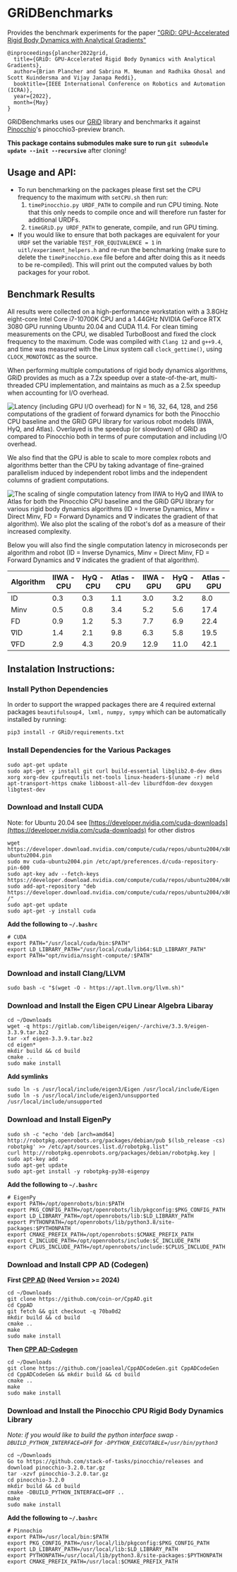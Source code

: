 # GRiDBenchmarks

Provides the benchmark experiments for the paper ["GRiD: GPU-Accelerated Rigid Body Dynamics with Analytical Gradients"](https://brianplancher.com/publication/GRiD/)
```
@inproceedings{plancher2022grid,
  title={GRiD: GPU-Accelerated Rigid Body Dynamics with Analytical Gradients}, 
  author={Brian Plancher and Sabrina M. Neuman and Radhika Ghosal and Scott Kuindersma and Vijay Janapa Reddi},
  booktitle={IEEE International Conference on Robotics and Automation (ICRA)}, 
  year={2022}, 
  month={May}
}
```

GRiDBenchmarks uses our [GRiD](https://github.com/robot-acceleration/GRiD) library and benchmarks it against [Pinocchio](https://github.com/stack-of-tasks/pinocchio/tree/pinocchio3-preview)'s pinocchio3-preview branch.

**This package contains submodules make sure to run ```git submodule update --init --recursive```** after cloning!

## Usage and API:
+ To run benchmarking on the packages please first set the CPU frequency to the maximum with ```setCPU.sh``` then run:
  1) ```timePinocchio.py URDF_PATH``` to compile and run CPU timing. Note that this only needs to compile once and will therefore run faster for additional URDFs.
  2) ```timeGRiD.py URDF_PATH``` to generate, compile, and run GPU timing.
+ If you would like to ensure that both packages are equivalent for your ```URDF``` set the variable ```TEST_FOR_EQUIVALENCE = 1``` in ```uitl/experiment_helpers.h``` and re-run the benchmarking (make sure to delete the ```timePinocchio.exe``` file before and after doing this as it needs to be re-compiled). This will print out the computed values by both packages for your robot.

## Benchmark Results
All results were collected on a high-performance workstation with a 3.8GHz eight-core Intel Core i7-10700K CPU and a 1.44GHz NVIDIA GeForce RTX 3080 GPU running Ubuntu 20.04 and CUDA 11.4. For clean timing measurements on the CPU, we disabled TurboBoost and fixed the clock frequency to the maximum. Code was compiled with ```Clang 12``` and ```g++9.4```, and time was measured with the Linux system call ```clock_gettime()```, using ```CLOCK_MONOTONIC``` as the source.

When performing multiple computations of rigid body dynamics algorithms, GRiD provides as much as a 7.2x speedup over a state-of-the-art, multi-threaded CPU implementation, and maintains as much as a 2.5x speedup when accounting for I/O overhead. 

![Latency (including GPU I/O overhead) for N = 16, 32, 64, 128, and 256 computations of the gradient of forward dynamics for both the Pinocchio CPU baseline and the GRiD GPU library for various robot models (IIWA, HyQ, and Atlas). Overlayed is the speedup (or slowdown) of GRiD as compared to Pinocchio both in terms of pure computation and including I/O overhead.](imgs/benchmark_multi_fd_grad.png)

We also find that the GPU is able to scale to more complex robots and algorithms better than the CPU by taking advantage of fine-grained parallelism induced by independent robot limbs and the independent columns of gradient computations.

![The scaling of single computation latency from IIWA to HyQ and IIWA to Atlas for both the Pinocchio CPU baseline and the GRiD GPU library for various rigid body dynamics algorithms (ID = Inverse Dynamics, Minv = Direct Minv, FD = Forward Dynamics and ∇ indicates the gradient of that algorithm). We also plot the scaling of the robot's dof as a measure of their increased complexity.](imgs/benchmark_single_scaling.png)

Below you will also find the single computation latency in microseconds per algorithm and robot (ID = Inverse Dynamics, Minv = Direct Minv, FD = Forward Dynamics and ∇ indicates the gradient of that algorithm).

| Algorithm | IIWA - CPU | HyQ - CPU | Atlas - CPU | IIWA - GPU | HyQ - GPU | Atlas - GPU |
|-----------|------------|-----------|-------------|------------|-----------|-------------|
| ID        | 0.3        | 0.3       | 1.1         | 3.0        | 3.2       | 8.0         |
| Minv      | 0.5        | 0.8       | 3.4         | 5.2        | 5.6       | 17.4        |
| FD        | 0.9        | 1.2       | 5.3         | 7.7        | 6.9       | 22.4        |
| ∇ID       | 1.4        | 2.1       | 9.8         | 6.3        | 5.8       | 19.5        |
| ∇FD       | 2.9        | 4.3       | 20.9        | 12.9       | 11.0      | 42.1        |

## Instalation Instructions:
### Install Python Dependencies
In order to support the wrapped packages there are 4 required external packages ```beautifulsoup4, lxml, numpy, sympy``` which can be automatically installed by running:
```shell
pip3 install -r GRiD/requirements.txt
```
### Install Dependencies for the Various Packages
```
sudo apt-get update
sudo apt-get -y install git curl build-essential libglib2.0-dev dkms xorg xorg-dev cpufrequtils net-tools linux-headers-$(uname -r) meld apt-transport-https cmake libboost-all-dev liburdfdom-dev doxygen libgtest-dev
```
### Download and Install CUDA 
Note: for Ubuntu 20.04 see [https://developer.nvidia.com/cuda-downloads](https://developer.nvidia.com/cuda-downloads) for other distros
```
wget https://developer.download.nvidia.com/compute/cuda/repos/ubuntu2004/x86_64/cuda-ubuntu2004.pin
sudo mv cuda-ubuntu2004.pin /etc/apt/preferences.d/cuda-repository-pin-600
sudo apt-key adv --fetch-keys https://developer.download.nvidia.com/compute/cuda/repos/ubuntu2004/x86_64/7fa2af80.pub
sudo add-apt-repository "deb https://developer.download.nvidia.com/compute/cuda/repos/ubuntu2004/x86_64/ /"
sudo apt-get update
sudo apt-get -y install cuda
```
**Add the following to ```~/.bashrc```**
```
# CUDA
export PATH="/usr/local/cuda/bin:$PATH"
export LD_LIBRARY_PATH="/usr/local/cuda/lib64:$LD_LIBRARY_PATH"
export PATH="opt/nvidia/nsight-compute/:$PATH"
```
### Download and install Clang/LLVM
```
sudo bash -c "$(wget -O - https://apt.llvm.org/llvm.sh)"
```
### Download and Install the Eigen CPU Linear Algebra Libaray
```
cd ~/Downloads
wget -q https://gitlab.com/libeigen/eigen/-/archive/3.3.9/eigen-3.3.9.tar.bz2
tar -xf eigen-3.3.9.tar.bz2
cd eigen*
mkdir build && cd build
cmake ..
sudo make install
```
**Add symlinks**
```
sudo ln -s /usr/local/include/eigen3/Eigen /usr/local/include/Eigen
sudo ln -s /usr/local/include/eigen3/unsupported /usr/local/include/unsupported
```
### Download and Install EigenPy
```
sudo sh -c "echo 'deb [arch=amd64] http://robotpkg.openrobots.org/packages/debian/pub $(lsb_release -cs) robotpkg' >> /etc/apt/sources.list.d/robotpkg.list"
curl http://robotpkg.openrobots.org/packages/debian/robotpkg.key | sudo apt-key add -
sudo apt-get update
sudo apt-get install -y robotpkg-py38-eigenpy
```
**Add the following to ```~/.bashrc```**
```
# EigenPy
export PATH=/opt/openrobots/bin:$PATH
export PKG_CONFIG_PATH=/opt/openrobots/lib/pkgconfig:$PKG_CONFIG_PATH
export LD_LIBRARY_PATH=/opt/openrobots/lib:$LD_LIBRARY_PATH
export PYTHONPATH=/opt/openrobots/lib/python3.8/site-packages:$PYTHONPATH
export CMAKE_PREFIX_PATH=/opt/openrobots:$CMAKE_PREFIX_PATH
export C_INCLUDE_PATH=/opt/openrobots/include:$C_INCLUDE_PATH
export CPLUS_INCLUDE_PATH=/opt/openrobots/include:$CPLUS_INCLUDE_PATH
```
### Download and Install CPP AD (Codegen)
**First [CPP AD](https://coin-or.github.io/CppAD/doc/install.htm) (Need Version >= 2024)**
```
cd ~/Downloads
git clone https://github.com/coin-or/CppAD.git
cd CppAD
git fetch && git checkout -q 70ba0d2
mkdir build && cd build
cmake ..
make
sudo make install
```
**Then [CPP AD-Codegen](https://github.com/joaoleal/CppADCodeGen)**
```
cd ~/Downloads
git clone https://github.com/joaoleal/CppADCodeGen.git CppADCodeGen
cd CppADCodeGen && mkdir build && cd build
cmake ..
make
sudo make install
```
### Download and Install the Pinocchio CPU Rigid Body Dynamics Library
*Note: if you would like to build the python interface swap ```-DBUILD_PYTHON_INTERFACE=OFF``` for ```-DPYTHON_EXECUTABLE=/usr/bin/python3```*
```
cd ~/Downloads
Go to https://github.com/stack-of-tasks/pinocchio/releases and download pinocchio-3.2.0.tar.gz
tar -xzvf pinocchio-3.2.0.tar.gz
cd pinocchio-3.2.0
mkdir build && cd build
cmake -DBUILD_PYTHON_INTERFACE=OFF ..
make
sudo make install
```
**Add the following to ```~/.bashrc```**
```
# Pinnochio
export PATH=/usr/local/bin:$PATH
export PKG_CONFIG_PATH=/usr/local/lib/pkgconfig:$PKG_CONFIG_PATH
export LD_LIBRARY_PATH=/usr/local/lib:$LD_LIBRARY_PATH
export PYTHONPATH=/usr/local/lib/python3.8/site-packages:$PYTHONPATH
export CMAKE_PREFIX_PATH=/usr/local:$CMAKE_PREFIX_PATH
```



